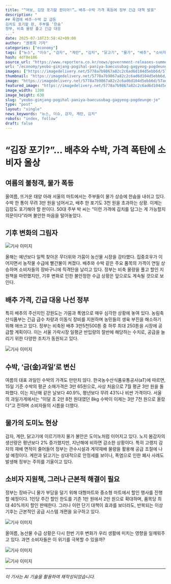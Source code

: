 ```yaml
---
title: "“여보, 김장 포기할 판이야!”… 배추·수박 가격 폭등에 정부 긴급 대책 발표"
description: "
## 폭염에 배추·수박 값 급등
김치도 포기할 판, 주부들 ‘한숨’
정부, 비축 물량 풀고 긴급 대응
..."
date: 2025-07-18T23:58:42+09:00
author: "권용희 기자"
categories: ["economy"]
tags: ["뉴스", "이슈", "감자", "계란", "김치", "닭고기", "물가", "배추", "소비자물가", "수박", "정부", "할인", "농산물 가격", "이상기후"]
hash: 4df0e186
source_url: "https://www.reportera.co.kr/news/government-releases-summer-cabbage-reserves/"
url: "/economy/yeobo-gimjang-pogihal-paniya-baecusubag-gagyeog-pogdeunge-je/"
images: ["https://imagedelivery.net/5778a7b9867a82c2c6ad6d104d5ebb6d/57ae7aea-ebc4-4e7c-ad95-cf801f719100/public"]
thumbnail: "https://imagedelivery.net/5778a7b9867a82c2c6ad6d104d5ebb6d/57ae7aea-ebc4-4e7c-ad95-cf801f719100/public"
image: "https://imagedelivery.net/5778a7b9867a82c2c6ad6d104d5ebb6d/57ae7aea-ebc4-4e7c-ad95-cf801f719100/public"
featured_image: "https://imagedelivery.net/5778a7b9867a82c2c6ad6d104d5ebb6d/57ae7aea-ebc4-4e7c-ad95-cf801f719100/public"
image_width: 1200
image_height: 630
slug: "yeobo-gimjang-pogihal-paniya-baecusubag-gagyeog-pogdeunge-je"
type: "post"
layout: "single"
news_keywords: "뉴스, 이슈, 감자, 계란, 김치"
robots: "index, follow"
draft: false
---
```


# “김장 포기?”… 배추와 수박, 가격 폭탄에 소비자 울상

## 여름의 불청객, 물가 폭등

올여름, 뜨거운 태양 아래 서울의 마트에서는 주부들이 물가 상승에 한숨을 내쉬고 있다. 수박 한 통이 무려 3만 원을 넘어서고, 배추 한 포기도 3천 원을 초과하는 상황. 이제는 김장도 포기해야 할 판이다. 50대 주부 박 씨는 “이런 가격에 김치를 담그는 게 가능할지 의문이다”라며 불안한 마음을 털어놓았다.

## 기후 변화의 그림자


![기사 이미지](https://imagedelivery.net/5778a7b9867a82c2c6ad6d104d5ebb6d/7301a7d5-4368-490b-ebf9-ab90119b0700/public)


올해는 예년보다 일찍 찾아온 무더위와 가뭄이 농산물 시장을 강타했다. 집중호우가 이어지면서 농작물 수급에 빨간불이 켜졌다. 배추와 수박 같은 주요 품목의 가격이 연일 상승하며 소비자들의 장바구니에 직격탄을 날리고 있다. 정부는 비축 물량을 풀고 할인 지원책을 마련했지만, 기후 변화로 인한 불안정한 수급 상황은 앞으로도 계속될 것으로 보인다.

## 배추 가격, 긴급 대응 나선 정부

특히 배추의 주산지인 강원도는 가뭄과 폭염으로 매우 심각한 상황에 놓여 있다. 농림축산식품부는 긴급 급수 차량과 이동식 장비를 지원하며 농민들의 생육 부진을 해소하기 위해 애쓰고 있다. 정부는 비축된 배추 3만5천500톤 중 하루 최대 250톤을 시장에 공급할 계획이다. 이는 서울 가락시장 일평균 반입량의 절반에 해당하는 수치로, 공급을 늘리기 위한 다양한 조치가 동원되고 있다.


![기사 이미지](https://imagedelivery.net/5778a7b9867a82c2c6ad6d104d5ebb6d/0b91165b-0b33-4710-2904-e6e58aa1a300/public)


## 수박, ‘금(金)과일’로 변신

여름의 대표 과일인 수박의 가격도 만만치 않다. 한국농수산식품유통공사(aT)에 따르면, 15일 기준 수박의 평균 소매가격은 3만 65원으로, 사상 처음으로 7월 평균 3만 원을 돌파했다. 이는 지난해 같은 날보다 40.9%, 평년보다 무려 43%나 비싼 가격이다. 서울의 과일가게에서는 “이달 초 2만 8천 원대였던 8kg 수박이 이제는 3만 7천 원으로 올랐다”고 전하며 소비자들의 시름을 더했다.

## 물가의 도미노 현상

감자, 계란, 닭고기에 이르기까지 물가 불안은 도미노처럼 이어지고 있다. 노지 봄감자의 생산량은 평년보다 2% 증가했지만, 지난해에 비하면 감소한 상황이다. 특히 고랭지 감자의 재배 면적이 줄어들어 정부는 관수시설과 계약재배 물량을 활용해 공급 조절에 나설 예정이다. 계란과 닭고기는 상대적으로 안정세를 보이나, 폭염으로 인한 폐사 사례도 발생해 정부는 주의를 기울이고 있다.

## 소비자 지원책, 그러나 근본적 해결이 필요

정부는 장바구니 물가 부담을 덜기 위해 대형마트와 중소형 마트에서 할인 행사를 진행할 예정이다. 1인당 주간 할인 한도를 기존 1만 원에서 2만 원으로 확대하며, 품목당 최대 40%까지 할인 판매한다. 그러나 이런 단기 대책이 효과를 보더라도, 반복되는 이상기후는 근본적인 공급 시스템 개편을 요구하고 있다.


![기사 이미지](https://imagedelivery.net/5778a7b9867a82c2c6ad6d104d5ebb6d/6c8e725e-ced1-4098-d1a6-e6f9488fb500/public)


올여름, 농산물 수급 상황은 다시 한번 기후 변화가 우리 생활에 미치는 영향을 일깨워주고 있다. 과연 소비자들은 이 위기를 극복할 수 있을까?


![기사 이미지](https://imagedelivery.net/5778a7b9867a82c2c6ad6d104d5ebb6d/2a670005-6049-4e24-bee2-acbbd70d6900/public)



![기사 이미지](https://imagedelivery.net/5778a7b9867a82c2c6ad6d104d5ebb6d/57ae7aea-ebc4-4e7c-ad95-cf801f719100/public)


---
*이 기사는 AI 기술을 활용하여 재작성되었습니다.*
